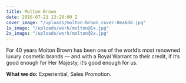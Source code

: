 ```yaml
---
title: Molton Brown
date: 2016-07-21 13:28:00 Z
cover_image: "/uploads/molton-brown_cover-0ea6dd.jpg"
1x_image: "/uploads/work/molton@1x.jpg"
2x_image: "/uploads/work/molton@2x.jpg"
---
```


For 40 years Molton Brown has been one of the world’s most renowned luxury cosmetic brands — and with a Royal Warrant to their credit, if it’s good enough for Her Majesty, it’s good enough for us.

**What we do:** Experiential, Sales Promotion.
